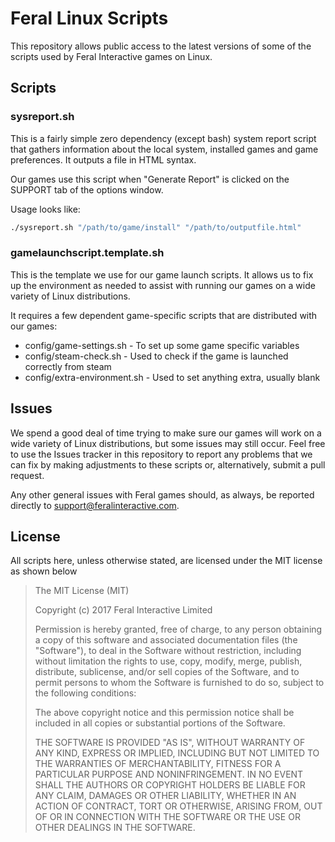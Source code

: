 Feral Linux Scripts
======

This repository allows public access to the latest versions of some of the scripts used by Feral Interactive games on Linux.

Scripts
------

### sysreport.sh

This is a fairly simple zero dependency (except bash) system report script that gathers information about the local system, installed games and game preferences. It outputs a file in HTML syntax.

Our games use this script when "Generate Report" is clicked on the SUPPORT tab of the options window.

Usage looks like:

```bash
./sysreport.sh "/path/to/game/install" "/path/to/outputfile.html"
```

### gamelaunchscript.template.sh

This is the template we use for our game launch scripts. It allows us to fix up the environment as needed to assist with running our games on a wide variety of Linux distributions.

It requires a few dependent game-specific scripts that are distributed with our games:

* config/game-settings.sh - To set up some game specific variables
* config/steam-check.sh - Used to check if the game is launched correctly from steam
* config/extra-environment.sh - Used to set anything extra, usually blank

Issues
------

We spend a good deal of time trying to make sure our games will work on a wide variety of Linux distributions, but some issues may still occur. Feel free to use the Issues tracker in this repository to report any problems that we can fix by making adjustments to these scripts or, alternatively, submit a pull request.

Any other general issues with Feral games should, as always, be reported directly to support@feralinteractive.com.

License
------

All scripts here, unless otherwise stated, are licensed under the MIT license as shown below

> The MIT License (MIT)
>
> Copyright (c) 2017 Feral Interactive Limited
>
> Permission is hereby granted, free of charge, to any person obtaining a copy of this software and associated documentation files (the "Software"), to deal in the Software without restriction, including without limitation the rights to use, copy, modify, merge, publish, distribute, sublicense, and/or sell copies of the Software, and to permit persons to whom the Software is furnished to do so, subject to the following conditions:
> 
> The above copyright notice and this permission notice shall be included in all copies or substantial portions of the Software.
>
> THE SOFTWARE IS PROVIDED "AS IS", WITHOUT WARRANTY OF ANY KIND, EXPRESS OR IMPLIED, INCLUDING BUT NOT LIMITED TO THE WARRANTIES OF MERCHANTABILITY, FITNESS FOR A PARTICULAR PURPOSE AND NONINFRINGEMENT. IN NO EVENT SHALL THE AUTHORS OR COPYRIGHT HOLDERS BE LIABLE FOR ANY CLAIM, DAMAGES OR OTHER LIABILITY, WHETHER IN AN ACTION OF CONTRACT, TORT OR OTHERWISE, ARISING FROM, OUT OF OR IN CONNECTION WITH THE SOFTWARE OR THE USE OR OTHER DEALINGS IN THE SOFTWARE.
